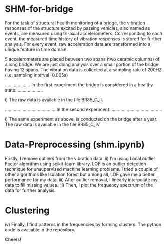 # SHM-for-bridge
For the task of structural health monitoring of a bridge, the vibration responses of the structure excited by passing vehicles, also named as events, are measured using tri-axial accelerometers.
Corresponding to each event, the measured time history of vibration responses is stored for further analysis.
For every event, raw acceleration data are transformed into a unique feature in time domain.

5 accelerometers are placed between two spans (two ceramic columns) of a long bridge. We are just doing analysis over a small portion of the bridge having 12 spans.
The vibration data is collected at a sampling rate of 200HZ (i.e. sampling interval=0.005s)

.................... In the first experiment the bridge is considered in a healthy state: ....................
        
i) The raw data is available in the file BR85_C_II. 

........................................ In the second experiment: ........................................

i) The same experiment as above, is conducted on the bridge after a year. The raw data is available in the file BR85_C_IV

# Data-Preprocessing (shm.ipynb)
Firstly, I remove outliers from the vibration data.
ii) I'm using Local outlier Factor algorithm using scikit-learn library. LOF is an outlier detection technique for unsupervised machine learning problems. I tried a couple of other algorithms like Isolation forest but among all, LOF gave me a better performance for my data.
iii) After outlier removal, I linearly interpolate my data to fill missing values.
iii) Then, I plot the frequency spectrum of the data for further analysis.

# Clustering
iv) Finally, I find patterns in the frequencies by forming clusters.
The python code is available in the repository.

Cheers!
